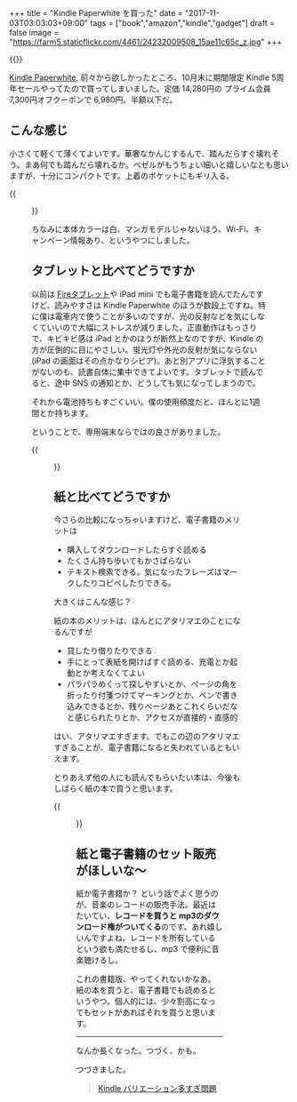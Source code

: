 +++
title = "Kindle Paperwhite を買った"
date = "2017-11-03T03:03:03+09:00"
tags = ["book","amazon","kindle","gadget"]
draft = false
image = "https://farm5.staticflickr.com/4461/24232009508_15ae11c65c_z.jpg"
+++

{{<amazon asin="B017DOURQW" title="Kindle Paperwhite">}}

[Kindle Paperwhite](http://www.amazon.co.jp/exec/obidos/ASIN/B017DOURQW/udonudon-22/), 前々から欲しかったところ、10月末に期間限定 Kindle 5周年セールやってたので買ってしまいました。定価 14,280円の プライム会員 7,300円オフクーポンで 6,980円。半額以下だ。


## こんな感じ

小さくて軽くて薄くてよいです。華奢なかんじするんで、踏んだらすぐ壊れそう。まあ何でも踏んだら壊れるか。ベゼルがもうちょい細いと嬉しいなとも思いますが、十分にコンパクトです。上着のポケットにもギリ入る。

{{<figure src="https://farm5.staticflickr.com/4461/38084470171_bcc455705a_z.jpg">}}

ちなみに本体カラーは白、マンガモデルじゃないほう、Wi-Fi、キャンペーン情報あり、というやつにしました。

## タブレットと比べてどうですか

以前は [Fireタブレット](http://www.amazon.co.jp/exec/obidos/ASIN/B01J90PKEM/udonudon-22/)や iPad mini でも電子書籍を読んでたんですけど、読みやすさは Kindle Paperwhite のほうが数段上ですね。特に僕は電車内で使うことが多いのですが、光の反射などを気にしなくていいので大幅にストレスが減りました。正直動作はもっさりで、キビキビ感は iPad とかのほうが断然上なのですが、Kindle の方が圧倒的に目にやさしい。蛍光灯や外光の反射が気にならない (iPad の画面はその点かなりシビア)。あと別アプリに浮気することがないのも、読書自体に集中できてよいです。タブレットで読んでると、途中 SNS の通知とか、どうしても気になってしまうので。

それから電池持ちもすごくいい。僕の使用頻度だと、ほんとに1週間とか持ちます。

ということで、専用端末ならではの良さがありました。

{{<figure src="https://farm5.staticflickr.com/4543/37465452154_467820aca5_z.jpg" title="iPad mini (左) と比べてもかなりコンパクト">}}

## 紙と比べてどうですか

今さらの比較になっちゃいますけど、電子書籍のメリットは

- 購入してダウンロードしたらすぐ読める
- たくさん持ち歩いてもかさばらない
- テキスト検索できる。気になったフレーズはマークしたりコピペしたりできる。

大きくはこんな感じ？

紙の本のメリットは、ほんとにアタリマエのことになるんですが

- 貸したり借りたりできる
- 手にとって表紙を開けばすぐ読める、充電とか起動とか考えなくてよい
- パラパラめくって探しやすいとか、ページの角を折ったり付箋つけてマーキングとか、ペンで書き込みできるとか、残りページあとこれくらいだなと感じられたりとか、アクセスが直接的・直感的

はい、アタリマエすぎます。でもこの辺のアタリマエすぎることが、電子書籍になると失われているともいえます。

とりあえず他の人にも読んでもらいたい本は、今後もしばらく紙の本で買うと思います。

{{<figure src="https://farm5.staticflickr.com/4461/24232009508_15ae11c65c_z.jpg">}}

## 紙と電子書籍のセット販売がほしいな〜

紙か電子書籍か？ という話でよく思うのが、音楽のレコードの販売手法。最近はたいてい、**レコードを買うと mp3のダウンロード権がついてくる**のです、あれ嬉しいんですよね。レコードを所有しているという欲も満たせるし、mp3 で便利に音楽聴けるし。

これの書籍版、やってくれないかなあ。紙の本を買うと、電子書籍でも読めるというやつ。個人的には、少々割高になってもセットがあればそれを買うと思います。

---

なんか長くなった。つづく、かも。

つづきました。

> [Kindle バリエーション多すぎ問題](/post/201711/kindle-paperwhite-model/)
